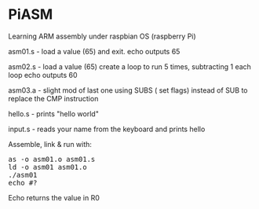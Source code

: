 PiASM
=====

Learning ARM assembly under raspbian OS (raspberry Pi)


asm01.s - load a value (65) and exit.
          echo outputs 65

asm02.s - load a value (65)
          create a loop to run 5 times,
          subtracting 1 each loop
          echo outputs 60

asm03.a - slight mod of last one
          using SUBS ( set flags) instead of SUB to replace the CMP instruction

hello.s - prints "hello world"

input.s - reads your name from the keyboard and prints hello <name>


Assemble, link & run with:

<pre>
as -o asm01.o asm01.s
ld -o asm01 asm01.o
./asm01
echo #?
</pre>

Echo returns the value in R0
